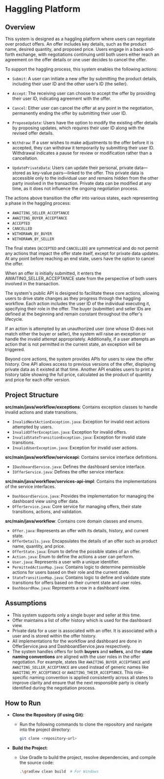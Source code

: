 # Haggling Platform

## Overview
This system is designed as a haggling platform where users can negotiate over product offers. An offer includes key details, such as the product name, desired quantity, and proposed price. Users engage in a back-and-forth exchange, with negotiations continuing until both users either reach an agreement on the offer details or one user decides to cancel the offer.

To support the haggling process, this system enables the following actions:

- `Submit`: A user can initiate a new offer by submitting the product details, including their user ID and the other user’s ID (the seller).

- `Accept`: The receiving user can choose to accept the offer by providing their user ID, indicating agreement with the offer.

- `Cancel`: Either user can cancel the offer at any point in the negotiation, permanently ending the offer by submitting their user ID.

- `ProposeUpdate`: Users have the option to modify the existing offer details by proposing updates, which requires their user ID along with the revised offer details.

- `Withdraw`: If a user wishes to make adjustments to the offer before it is accepted, they can withdraw it temporarily by submitting their user ID. Withdrawal indicates a pause for review or modification rather than a cancellation.

- `UpdatePrivateData`: Users can update their personal, private data—stored as key-value pairs—linked to the offer. This private data is accessible only to the individual user and remains hidden from the other party involved in the transaction. Private data can be modified at any time, as it does not influence the ongoing negotiation process.

The actions above transition the offer into various states, each representing a phase in the haggling process:

- `AWAITING_SELLER_ACCEPTANCE`
- `AWAITING_BUYER_ACCEPTANCE`
- `ACCEPTED`
- `CANCELLED`
- `WITHDRAWN_BY_BUYER`  
- `WITHDRAWN_BY_SELLER` 

The final states (`ACCEPTED` and `CANCELLED`) are symmetrical and do not permit any actions that impact the offer state itself, except for private data updates. At any point before reaching an end state, users have the option to cancel the offer.

When an offer is initially submitted, it enters the AWAITING_SELLER_ACCEPTANCE state from the perspective of both users involved in the transaction.

The system's public API is designed to facilitate these core actions, allowing users to drive state changes as they progress through the haggling workflow. Each action includes the user ID of the individual executing it, specifying their role in the offer. The buyer (submitter) and seller IDs are defined at the beginning and remain constant throughout the offer's lifecycle.

If an action is attempted by an unauthorized user (one whose ID does not match either the buyer or seller), the system will raise an exception or handle the invalid attempt appropriately. Additionally, if a user attempts an action that is not permitted in the current state, an exception will be triggered.

Beyond core actions, the system provides APIs for users to view the offer history. One API allows access to previous versions of the offer, displaying private data as it existed at that time. Another API enables users to print a history table showing the full price, calculated as the product of quantity and price for each offer version.


## Project Structure
**src/main/java/workflow/exceptions**: Contains exception classes to handle invalid actions and state transitions.
  - `InvalidNextActionException.java`: Exception for invalid next actions attempted by users.
  - `InvalidOfferException.java`: Exception for invalid offers.
  - `InvalidStateTransitionException.java`: Exception for invalid state transitions.
  - `InvalidUserException.java`: Exception for invalid user actions.

**src/main/java/workflow/serviceapi**: Contains service interface definitions.
  - `IDashboardService.java`: Defines the dashboard service interface.
  - `IOfferService.java`: Defines the offer service interface.

**src/main/java/workflow/services-api-impl**: Contains the implementations of the service interfaces.
  - `DashboardService.java`: Provides the implementation for managing the dashboard view using offer data.
  - `OfferService.java`: Core service for managing offers, their state transitions, actions, and validation.

**src/main/java/workflow**: Contains core domain classes and enums.
  - `Offer.java`: Represents an offer with its details, history, and current state.
  - `OfferDetails.java`: Encapsulates the details of an offer such as product name, quantity, and price.
  - `OfferState.java`: Enum to define the possible states of an offer.
  - `Action.java`: Enum to define the actions a user can perform.
  - `User.java`: Represents a user with a unique identifier.
  - `PermittedActionMap.java`: Contains logic to determine permissible actions for users based on their role and the current state.
  - `StateTransitionMap.java`: Contains logic to define and validate state transitions for offers based on their current state and user roles.
  - `DashboardRow.java`: Represents a row in a dashboard view.

## Assumptions
  - This system supports only a single buyer and seller at this time. 
  - Offer maintains a list of offer history which is used for the dashboard view.
  - Private data for a user is associated with an offer. It is associated with a user and is stored within the offer history. 
  - All implementations for the workflow and dashboard are done in OfferService.java and DashboardService.java respectively.
  - The system handles offers for both **buyers** and **sellers**, and the **state naming conventions** are aligned with the user roles in the offer negotiation. For example, states like `AWAITING_BUYER_ACCEPTANCE` and `AWAITING_SELLER_ACCEPTANCE` are used instead of generic names like `AWAITING_MY_ACCEPTANCE` or `AWAITING_THEIR_ACCEPTANCE`. This role-specific naming convention is applied consistently across all states to improve clarity and ensure that the next responsible party is clearly identified during the negotiation process.

## How to Run

- **Clone the Repository (if using Git)**:
    - Run the following commands to clone the repository and navigate into the project directory:
      ```bash
      git clone <repository-url>
      ```

- **Build the Project**:
    - Use Gradle to build the project, resolve dependencies, and compile the source code:
      ```bash
      .\gradlew clean build  # For Windows
      ```
